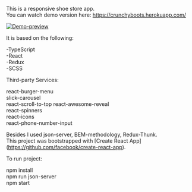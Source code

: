 
This is a responsive shoe store app.  
You can watch demo version here: https://crunchyboots.herokuapp.com/  
   
[![Demo-preview](https://github.com/AndreiKachur/crunchy-boots/blob/master/public/assets/demo.gif)](https://crunchyboots.herokuapp.com)

It is based on the following:  

-TypeScript  
-React  
-Redux  
-SCSS  
  
Third-party Services:  
  
react-burger-menu  
slick-carousel  
react-scroll-to-top
react-awesome-reveal  
react-spinners  
react-icons  
react-phone-number-input  

Besides I used json-server, BEM-methodology, Redux-Thunk.  
This project was bootstrapped with [Create React App]  
(https://github.com/facebook/create-react-app).  
  
To run project:  
  
npm install  
npm run json-server  
npm start  
